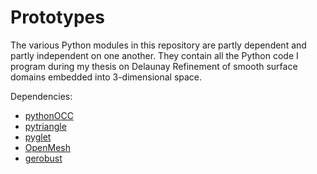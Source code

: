# Prototypes
The various Python modules in this repository are partly dependent and partly independent on one another. They contain all the Python code I program during my thesis on Delaunay Refinement of smooth surface domains embedded into 3-dimensional space.

Dependencies:
- [pythonOCC](http://www.pythonocc.org)
- [pytriangle](https://github.com/pletzer/pytriangle)
- [pyglet](http://pyglet.org)
- [OpenMesh](https://openmesh-python.readthedocs.io/en/latest/)
- [gerobust](https://github.com/aluriak/gerobust)
